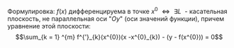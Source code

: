 Формулировка:
$f(x)$ дифференцируема в точке $x^{0}$ ${} \iff {}$ $\exists{L}~$ - касательная плоскость, не параллельная оси "$Oy$" (оси значений функции), причем уравнение этой плоскости:
$$\sum_{k = 1} ^{m} f^{'}_{k}(x^{0})(x -x^{0}_{k}) - (y - f(x^{0})) = 0$$

